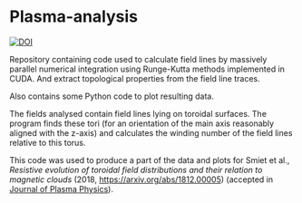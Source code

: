 # Plasma-analysis

[![DOI](https://zenodo.org/badge/DOI/10.5281/zenodo.2069945.svg)](https://doi.org/10.5281/zenodo.2069945)


Repository containing code used to calculate field lines by massively parallel numerical integration using Runge-Kutta methods implemented in CUDA. And extract topological properties from the field line traces.

Also contains some Python code to plot resulting data.

The fields analysed contain field lines lying on toroidal surfaces. The program finds these tori (for an orientation of the main axis reasonably aligned with the z-axis) and calculates the winding number of the field lines relative to this torus.

This code was used to produce a part of the data and plots for Smiet et al., _Resistive evolution of toroidal field distributions and their relation to magnetic clouds_ (2018, https://arxiv.org/abs/1812.00005) (accepted in [Journal of Plasma Physics](https://www.cambridge.org/core/journals/journal-of-plasma-physics)).
